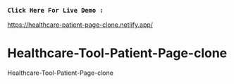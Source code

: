 ### `Click Here For Live Demo : `
https://healthcare-patient-page-clone.netlify.app/

# Healthcare-Tool-Patient-Page-clone
Healthcare-Tool-Patient-Page-clone
